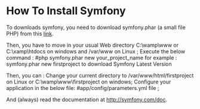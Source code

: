 # How To Install Symfony

To downloads symfony, you need to download symfony.phar (a small file PHP) from this [link](http://symfony.com/installer).

Then, you have to move in your usual Web directory C:\wamp\www or C:\xamp\htdocs on windows and /var/www on Linux ;
Execute the below command : 
#php symfony.phar new your_project_name 
for example : symfony.phar new firstproject to download Symfony Latest Version

Then, you can :
Change your current directory to /var/www/html/firstproject on Linux or  C:\wamp\www\firstproject on windows;
Configure your application in the below file: 
#app/config/parameters.yml file ;

And (always) read the documentation at http://symfony.com/doc.
